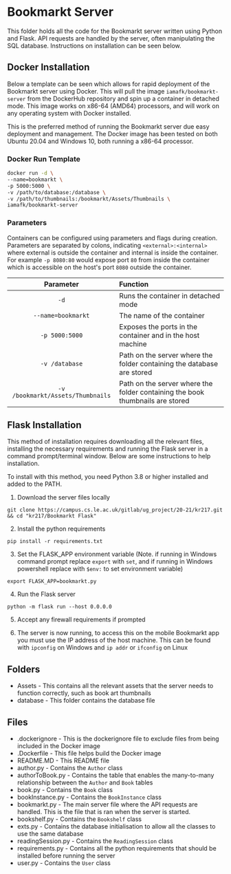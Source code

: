 # Bookmarkt Server
This folder holds all the code for the Bookmarkt server written using Python and Flask. API requests are handled by the server, often manipulating the SQL database. Instructions on installation can be seen below.

## Docker Installation

Below a template can be seen which allows for rapid deployment of the Bookmarkt server using Docker. This will pull the image `iamafk/bookmarkt-server` from the DockerHub repository and spin up a container in detached mode. This image works on x86-64 (AMD64) processors, and will work on any operating system with Docker installed. 

This is the preferred method of running the Bookmarkt server due easy deployment and management. The Docker image has been tested on both Ubuntu 20.04 and Windows 10, both running a x86-64 processor.

### Docker Run Template
```bash
docker run -d \
--name=bookmarkt \
-p 5000:5000 \
-v /path/to/database:/database \
-v /path/to/thumbnails:/bookmarkt/Assets/Thumbnails \
iamafk/bookmarkt-server
```

### Parameters

Containers can be configured using parameters and flags during creation. Parameters are separated by colons, indicating `<external>:<internal>` where external is outside the container and internal is inside the container. For example `-p 8080:80` would expose port `80` from inside the container which is accessible on the host's port `8080` outside the container.

| Parameter        | Function        |
| :-------------: |:-------------|
| `-d`      | Runs the container in detached mode |
| `--name=bookmarkt`      | The name of the container      |
| `-p 5000:5000` | Exposes the ports in the container and in the host machine      |
| `-v /database` | Path on the server where the folder containing the database are stored      |
| `-v /bookmarkt/Assets/Thumbnails` | Path on the server where the folder containing the book thumbnails are stored      |

## Flask Installation

This method of installation requires downloading all the relevant files, installing the necessary requirements and running the Flask server in a command prompt/terminal window. Below are some instructions to help installation.

To install with this method, you need Python 3.8 or higher installed and added to the PATH.

1. Download the server files locally

`git clone https://campus.cs.le.ac.uk/gitlab/ug_project/20-21/kr217.git && cd "kr217/Bookmarkt Flask"`

2. Install the python requirements

`pip install -r requirements.txt`

3. Set the FLASK_APP environment variable (Note. if running in Windows command prompt replace `export` with `set`, and if running in Windows powershell replace with `$env:` to set environment variable)

`export FLASK_APP=bookmarkt.py`

4. Run the Flask server 

`python -m flask run --host 0.0.0.0`

5. Accept any firewall requirements if prompted


6. The server is now running, to access this on the mobile Bookmarkt app you must use the IP address of the host machine. This can be found with `ipconfig` on Windows and `ip addr` or `ifconfig` on Linux

## Folders

- Assets - This contains all the relevant assets that the server needs to function correctly, such as book art thumbnails
- database - This folder contains the database file 

## Files

- .dockerignore - This is the dockerignore file to exclude files from being included in the Docker image
- .Dockerfile - This file helps build the Docker image
- README.MD - This README file
- author.py - Contains the `Author` class
- authorToBook.py - Contains the table that enables the many-to-many relationship between the `Author` and `Book` tables
- book.py - Contains the `Book` class
- bookInstance.py - Contains the `BookInstance` class
- bookmarkt.py - The main server file where the API requests are handled. This is the file that is ran when the server is started.
- bookshelf.py - Contains the `Bookshelf` class
- exts.py - Contains the database initialisation to allow all the classes to use the same database
- readingSession.py - Contains the `ReadingSession` class
- requirements.py - Contains all the python requirements that should be installed before running the server
- user.py - Contains the `User` class
